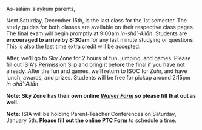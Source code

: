 As-salām ʿalaykum parents,

Next Saturday, December 15th, is the last class for the 1st semester. The study guides for both classes are available on their respective class pages. The final exam will begin promptly at 9:00am *in-shāʾ-Allāh*. Students are **encouraged to arrive by 8:30am** for any last minute studying or questions. This is also the last time extra credit will be accepted.

After, we'll go to Sky Zone for 2 hours of fun, jumping, and games. Please fill out [ISIA's Permission Slip](https://drive.google.com/open?id=1z1bs4PsIbjLIpvPJDgGFlfzY4vXo9FCk) and bring it before the final if you have not already.
After the fun and games, we'll return to ISOC for Ẓuhr, and have lunch, awards, and prizes.
Students will be free for pickup around 2:15pm *in-shāʾ-Allāh*.

**Note: Sky Zone has their own online [*Waiver Form*](https://westminsterstore.skyzone.com/waiver/WaiverInfo.aspx) so please fill that out as well.**

**Note:** ISIA will be holding Parent-Teacher Conferences on Saturday, January 5th. **Please fill out the online [PTC Form](https://docs.google.com/forms/d/e/1FAIpQLScIYDgdJLmZ2oSPhzhASKlsTtJvTclJh-0gRjitjFBYuNfunA/viewform?usp=sf_link)** to schedule a time.
